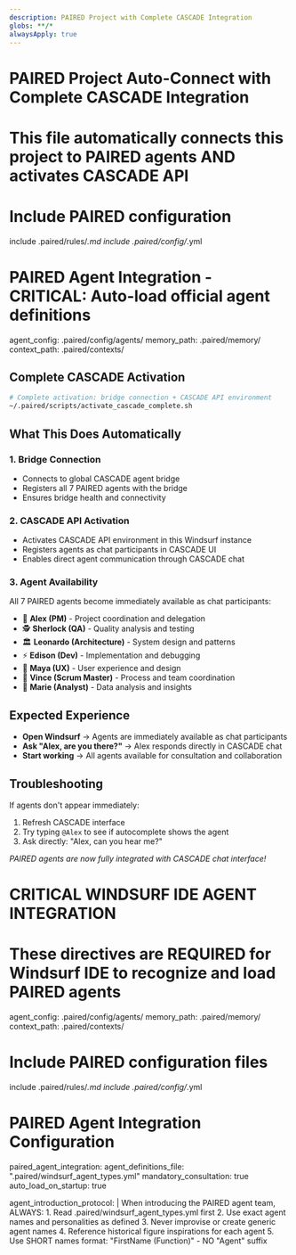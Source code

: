 ```yaml
---
description: PAIRED Project with Complete CASCADE Integration
globs: **/*
alwaysApply: true
---
```


# PAIRED Project Auto-Connect with Complete CASCADE Integration
# This file automatically connects this project to PAIRED agents AND activates CASCADE API

# Include PAIRED configuration
include .paired/rules/*.md
include .paired/config/*.yml

# PAIRED Agent Integration - CRITICAL: Auto-load official agent definitions
agent_config: .paired/config/agents/
memory_path: .paired/memory/
context_path: .paired/contexts/

## Complete CASCADE Activation
```bash
# Complete activation: bridge connection + CASCADE API environment
~/.paired/scripts/activate_cascade_complete.sh
```

## What This Does Automatically

### 1. Bridge Connection
- Connects to global CASCADE agent bridge
- Registers all 7 PAIRED agents with the bridge
- Ensures bridge health and connectivity

### 2. CASCADE API Activation  
- Activates CASCADE API environment in this Windsurf instance
- Registers agents as chat participants in CASCADE UI
- Enables direct agent communication through CASCADE chat

### 3. Agent Availability
All 7 PAIRED agents become immediately available as chat participants:
- 👑 **Alex (PM)** - Project coordination and delegation
- 🕵️ **Sherlock (QA)** - Quality analysis and testing
- 🏛️ **Leonardo (Architecture)** - System design and patterns
- ⚡ **Edison (Dev)** - Implementation and debugging
- 🎨 **Maya (UX)** - User experience and design
- 🏈 **Vince (Scrum Master)** - Process and team coordination
- 🔬 **Marie (Analyst)** - Data analysis and insights

## Expected Experience
- **Open Windsurf** → Agents are immediately available as chat participants
- **Ask "Alex, are you there?"** → Alex responds directly in CASCADE chat
- **Start working** → All agents available for consultation and collaboration

## Troubleshooting
If agents don't appear immediately:
1. Refresh CASCADE interface
2. Try typing `@Alex` to see if autocomplete shows the agent
3. Ask directly: "Alex, can you hear me?"

*PAIRED agents are now fully integrated with CASCADE chat interface!*

# CRITICAL WINDSURF IDE AGENT INTEGRATION
# These directives are REQUIRED for Windsurf IDE to recognize and load PAIRED agents
agent_config: .paired/config/agents/
memory_path: .paired/memory/
context_path: .paired/contexts/

# Include PAIRED configuration files
include .paired/rules/*.md
include .paired/config/*.yml

# PAIRED Agent Integration Configuration
paired_agent_integration:
  agent_definitions_file: ".paired/windsurf_agent_types.yml"
  mandatory_consultation: true
  auto_load_on_startup: true
  
  agent_introduction_protocol: |
    When introducing the PAIRED agent team, ALWAYS:
    1. Read .paired/windsurf_agent_types.yml first
    2. Use exact agent names and personalities as defined
    3. Never improvise or create generic agent names
    4. Reference historical figure inspirations for each agent
    5. Use SHORT names format: "FirstName (Function)" - NO "Agent" suffix

